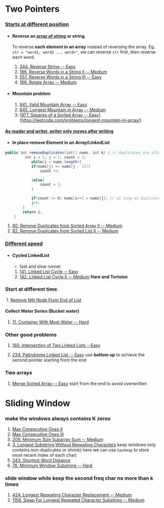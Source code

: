 # Two Pointers

### <u>Starts at different position</u>

+ #### Reverse an <u>array of string</u> or string

  To reverse **each element in an array** instead of reversing the array. Eg. `str = "word1, word2 ... wordn"`, we can reverse `str` first, then reverse each word.

  1. [344. Reverse String -- Easy](https://leetcode.com/problems/reverse-string/)
  2. [186. Reverse Words in a String II -- Medium](https://leetcode.com/problems/reverse-words-in-a-string-ii/)
  3. [557. Reverse Words in a String III -- Easy](https://leetcode.com/problems/reverse-words-in-a-string-iii/)
  4. [189. Rotate Array -- Medium](https://leetcode.com/problems/rotate-array/submissions/)

  

+ #### Mountain problem

  1. [941. Valid Mountain Array -- Easy](https://leetcode.com/problems/valid-mountain-array/)
  2. [845. Longest Mountain in Array -- Medium](https://leetcode.com/problems/longest-mountain-in-array/)
  3. [[977. Squares of a Sorted Array -- Easy](https://leetcode.com/problems/squares-of-a-sorted-array/)](https://leetcode.com/problems/longest-mountain-in-array/)

#### <u>As reader and writer, writer only moves after writing</u>

+ #### In place remove Element in an Array/LinkedList

```java  
public int removeDuplicates(int[] nums, int k) { // duplicates are allowed to occur occur k times
         int i = 1, j = 1, count = 1;
            while(j < nums.length){
            if(nums[j] == nums[j - 1]){
                count ++;
                
            }else{
                count = 1;
            }
            
            if(count <= k) nums[i++] = nums[j]; // as long as duplicates dont occur more than k times, write to i.
            j++;
        }
        return i;
    }
```

1. [80. Remove Duplicates from Sorted Array II -- Medium](https://leetcode.com/problems/remove-duplicates-from-sorted-array-ii/)
2. [82. Remove Duplicates from Sorted List II -- Medium](https://leetcode.com/problems/remove-duplicates-from-sorted-list-ii/)

### <u>Different speed</u>

+ #### Cycled LinkedList

  + fast and slow runner

  1. [141. Linked List Cycle -- Easy](https://leetcode.com/problems/linked-list-cycle/)
  2. [142. Linked List Cycle II -- Medium](https://leetcode.com/problems/linked-list-cycle-ii/) **Hare and Tortoise**

### Start at different time

​	1. [Remove Nth Node From End of List](https://leetcode.com/problems/remove-nth-node-from-end-of-list/)

#### Collect Water Series (Bucket water)

1. [11. Container With Most Water -- Hard](https://leetcode.com/problems/container-with-most-water)

### Other good problems

1. [160. Intersection of Two Linked Lists --Easy](https://leetcode.com/problems/intersection-of-two-linked-lists/)  

2. [234. Palindrome Linked List -- Easy](https://leetcode.com/problems/palindrome-linked-list/) use **bottom up** to achieve the second pointer starting from the end



### Two arrays

1. [Merge Sorted Array -- Easy](https://leetcode.com/problems/merge-sorted-array/)  start from the end to avoid overwritten

# Sliding Window

### make the windows always contains K zeros

1. [Max Consecutive Ones II](https://leetcode.com/problems/max-consecutive-ones-ii/)
2. [Max Consecutive Ones III](https://leetcode.com/problems/max-consecutive-ones-iii/)
3. [209. Minimum Size Subarray Sum -- Medium](https://leetcode.com/problems/minimum-size-subarray-sum/)
4. [3. Longest Substring Without Repeating Characters](https://leetcode.com/problems/longest-substring-without-repeating-characters/) keep windows only contains non-duplicates or shrink( here we can use `hashmap` to store most recent index of each char)
5. [243. Shortest Word Distance](https://leetcode.com/problems/shortest-word-distance/)
6. [76. Minimum Window Substring -- Hard](https://leetcode.com/problems/minimum-window-substring)

### slide window while keep the second freq char no more than k times

1. [424. Longest Repeating Character Replacement -- Medium](https://leetcode.com/problems/longest-repeating-character-replacement/)
2. [1156. Swap For Longest Repeated Character Substring -- Medium](https://leetcode.com/problems/swap-for-longest-repeated-character-substring/)

